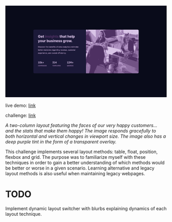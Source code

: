 ![live demo screenshot of stats preview card](/assets/img/006-stats-preview-card-big.gif)

live demo: [link](https://trentslaton.github.io/Front-End-Mentor/_challenges/006-stats-preview-card/index.html)

challenge: [link](https://www.frontendmentor.io/challenges/stats-preview-card-component-8JqbgoU62)

_A two-column layout featuring the faces of our very happy customers... and the stats that make them happy! The image responds gracefully to both horizontal and vertical changes in viewport size. The image also has a deep purple tint in the form of a transparent overlay._

This challenge implements several layout methods: table, float, position, flexbox and grid. The purpose was to familiarize myself with these techniques in order to gain a better understanding of which methods would be better or worse in a given scenario. Learning alternative and legacy layout methods is also useful when maintaining legacy webpages.

# TODO

Implement dynamic layout switcher with blurbs explaining dynamics of each layout technique.
